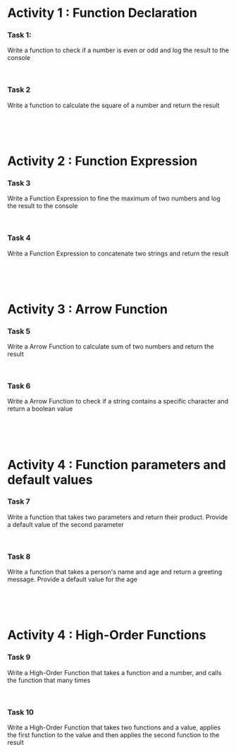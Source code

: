 # Activity 1 : Function Declaration

### Task 1:

Write a function to check if a number is even or odd and log the result to the console

&nbsp;

### Task 2

Write a function to calculate the square of a number and return the result

&nbsp;

&nbsp;

# Activity 2 : Function Expression

### Task 3

Write a Function Expression to fine the maximum of two numbers and log the result to the console

&nbsp;

### Task 4

Write a Function Expression to concatenate two strings and return the result

&nbsp;

&nbsp;

# Activity 3 : Arrow Function

### Task 5

Write a Arrow Function to calculate sum of two numbers and return the result

&nbsp;

### Task 6

Write a Arrow Function to check if a string contains a specific character and return a boolean value

&nbsp;

&nbsp;

# Activity 4 : Function parameters and default values

### Task 7

Write a function that takes two parameters and return their product. Provide a default value of the second parameter

&nbsp;

### Task 8

Write a function that takes a person's name and age and return a greeting message. Provide a default value for the age

&nbsp;

&nbsp;

# Activity 4 : High-Order Functions

### Task 9

Write a High-Order Function that takes a function and a number, and calls the function that many times

&nbsp;

### Task 10

Write a High-Order Function that takes two functions and a value, applies the first function to the value and then applies the second function to the result
